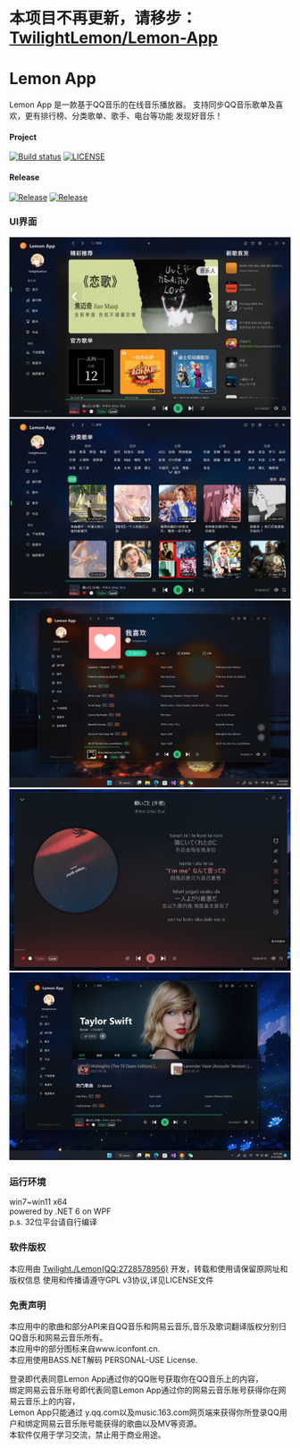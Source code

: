 # 本项目不再更新，请移步：[TwilightLemon/Lemon-App](https://github.com/TwilightLemon/Lemon-App)
# Lemon App
Lemon App 是一款基于QQ音乐的在线音乐播放器。
支持同步QQ音乐歌单及喜欢，更有排行榜、分类歌单、歌手、电台等功能 发现好音乐！

#### Project
[![Build status](https://github.com/LemonCodeTeam/Lemon-App/workflows/CodeQL/badge.svg)](https://github.com/LemonCodeTeam/Lemon-App/actions/workflows/codeql.yml)
[![LICENSE](https://img.shields.io/badge/license-GPL%20v3.0-blue.svg?style=flat-square)](https://github.com/TwilightLemon/Lemon-App/blob/master/LICENSE)
#### Release
[![Release](https://github.com/LemonCodeTeam/Lemon-App/workflows/Publish%20Exe%20Files/badge.svg)](https://github.com/LemonCodeTeam/Lemon-App/actions/workflows/dotnet-desktop.yml)
[![Release](https://img.shields.io/badge/Release-Lemon%20App-%23FF4D5B.svg?style=flat-squar)](https://gitee.com/TwilightLemon/LemonAppDynamics/releases)  
 
### UI界面
![主页](https://raw.githubusercontent.com/TwilightLemon/Data/master/home.jpg)
![歌单](https://raw.githubusercontent.com/TwilightLemon/Data/master/pc_gdindex.jpg)
![列表](https://raw.githubusercontent.com/TwilightLemon/Data/master/pc_gd.jpg)
![歌词](https://raw.githubusercontent.com/TwilightLemon/Data/master/lyric.jpg)
![歌手](https://raw.githubusercontent.com/TwilightLemon/Data/master/pc_singer.jpg)

### 运行环境
win7~win11 x64  
powered by .NET 6 on WPF  
p.s. 32位平台请自行编译

### 软件版权
本应用由 [Twilight./Lemon(QQ:2728578956)](https://blog.twlmgatito.cn) 开发，转载和使用请保留原网址和版权信息
使用和传播请遵守GPL v3协议,详见LICENSE文件

### 免责声明
本应用中的歌曲和部分API来自QQ音乐和网易云音乐,音乐及歌词翻译版权分别归QQ音乐和网易云音乐所有。  
本应用中的部分图标来自www.iconfont.cn.  
本应用使用BASS.NET解码 PERSONAL-USE License.  

登录即代表同意Lemon App通过你的QQ账号获取你在QQ音乐上的内容，  
绑定网易云音乐账号即代表同意Lemon App通过你的网易云音乐账号获得你在网易云音乐上的内容，  
Lemon App只能通过 y.qq.com以及music.163.com网页端来获得你所登录QQ用户和绑定网易云音乐账号能获得的歌曲以及MV等资源。  
本软件仅用于学习交流，禁止用于商业用途。
